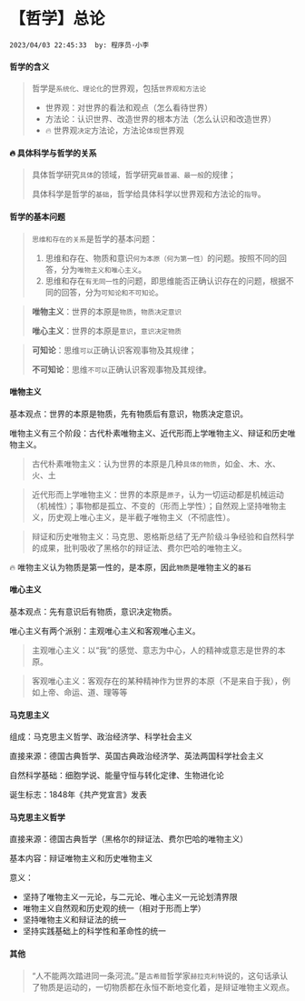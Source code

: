 # 【哲学】总论

`2023/04/03 22:45:33  by: 程序员·小李`

#### 哲学的含义

> 哲学是`系统化、理论化`的世界观，包括`世界观和方法论`
> * 世界观：对世界的看法和观点（怎么看待世界）
> * 方法论：认识世界、改造世界的根本方法（怎么认识和改造世界）
> * 🔥 世界观`决定`方法论，方法论`体现`世界观


#### 🔥 具体科学与哲学的关系

> 具体哲学研究`具体`的领域，哲学研究`最普遍、最一般`的规律；
> 
> 具体科学是哲学的`基础`，哲学给具体科学以世界观和方法论的`指导`。


#### 哲学的基本问题

> `思维和存在的关系`是哲学的基本问题：
>
> 1. 思维和存在、物质和意识`何为本原（何为第一性）`的问题。按照不同的回答，分为`唯物主义和唯心主义`。
> 2. 思维和存在`有无同一性`的问题，即思维能否正确认识存在的问题，根据不同的回答，分为`可知论和不可知论`。

> **唯物主义**：世界的本原是`物质`，`物质决定意识`
>
> **唯心主义**：世界的本原是`意识`，`意识决定物质`

> **可知论**：思维`可以`正确认识客观事物及其规律；
>
> **不可知论**：思维`不可以`正确认识客观事物及其规律。


#### 唯物主义

基本观点：世界的本原是物质，先有物质后有意识，物质决定意识。

唯物主义有三个阶段：古代朴素唯物主义、近代形而上学唯物主义、辩证和历史唯物主义。

> 古代朴素唯物主义：认为世界的本原是几种`具体的物质`，如金、木、水、火、土

> 近代形而上学唯物主义：世界的本原是`原子`，认为一切运动都是机械运动（机械性）；事物都是孤立、不变的（形而上学性）；自然观上坚持唯物主义，历史观上唯心主义，是半截子唯物主义（不彻底性）。

> 辩证和历史唯物主义：马克思、恩格斯总结了无产阶级斗争经验和自然科学的成果，批判吸收了黑格尔的辩证法、费尔巴哈的唯物主义。

 🔥 唯物主义认为物质是第一性的，是本原，因此`物质`是唯物主义的`基石`


#### 唯心主义

基本观点：先有意识后有物质，意识决定物质。

唯心主义有两个派别：主观唯心主义和客观唯心主义。

> 主观唯心主义：以“我”的感觉、意志为中心，人的精神或意志是世界的本原。

> 客观唯心主义：客观存在的某种精神作为世界的本原（不是来自于我），例如上帝、命运、道、理等等


#### 马克思主义

组成：马克思主义哲学、政治经济学、科学社会主义

直接来源：德国古典哲学、英国古典政治经济学、英法两国科学社会主义

自然科学基础：细胞学说、能量守恒与转化定律、生物进化论

诞生标志：1848年《共产党宣言》发表


#### 马克思主义哲学

直接来源：德国古典哲学（黑格尔的辩证法、费尔巴哈的唯物主义）

基本内容：辩证唯物主义和历史唯物主义

意义：
* 坚持了唯物主义一元论，与二元论、唯心主义一元论划清界限
* 唯物主义自然观和历史观的统一（相对于形而上学）
* 坚持唯物主义和辩证法的统一
* 坚持实践基础上的科学性和革命性的统一


#### 其他

> “人不能两次踏进同一条河流。”是`古希腊`哲学家`赫拉克利特`说的，这句话承认了物质是运动的，一切物质都在永恒不断地变化着，是辩证唯物主义观点。